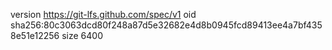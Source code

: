 version https://git-lfs.github.com/spec/v1
oid sha256:80c3063dcd80f248a87d5e32682e4d8b0945fcd89413ee4a7bf4358e51e12256
size 6400

